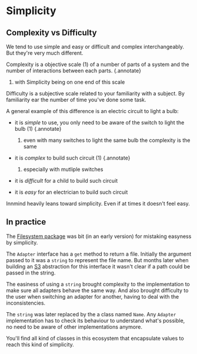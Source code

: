 # Simplicity

## Complexity vs Difficulty

We tend to use simple and easy or difficult and complex interchangeably. But they're very much different.

Complexity is a objective scale (1) of a number of parts of a system and the number of interactions between each parts.
{.annotate}

1. with Simplicity being on one end of this scale

Difficulty is a subjective scale related to your familiarity with a subject. By familiarity ear the number of time you've done some task.

A general example of this difference is an electric circuit to light a bulb:

- it is _simple_ to use, you only need to be aware of the switch to light the bulb (1)
    {.annotate}

    1. even with many switches to light the same bulb the complexity is the same

- it is _complex_ to build such circuit (1)
    {.annotate}

    1. especially with mutliple switches

- it is _difficult_ for a child to build such circuit
- it is _easy_ for an electrician to build such circuit

Innmind heavily leans toward simplicity. Even if at times it doesn't feel easy.

## In practice

The [Filesystem package](../getting-started/filesystem/index.md) was bit (in an early version) for mistaking easyness by simplicity.

The `Adapter` interface has a `get` method to return a file. Initially the argument passed to it was a `string` to represent the file name. But months later when building an [S3](https://github.com/Innmind/S3) abstraction for this interface it wasn't clear if a path could be passed in the string.

The easiness of using a `string` brought complexity to the implementation to make sure all adapters behave the same way. And also brought difficulty to the user when switching an adapter for another, having to deal with the inconsistencies.

The `string` was later replaced by the a class named `Name`. Any `Adapter` implementation has to check its behaviour to understand what's possible, no need to be aware of other implementations anymore.

You'll find all kind of classes in this ecosystem that encapsulate values to reach this kind of simplicity.
